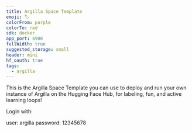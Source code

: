 ```yaml
---
title: Argilla Space Template
emoji: 🏷️
colorFrom: purple
colorTo: red
sdk: docker
app_port: 6900
fullWidth: true
suggested_storage: small
header: mini
hf_oauth: true
tags:
  - argilla
---
```


This is the Argilla Space Template you can use to deploy and run your own instance of Argilla on the Hugging Face Hub, for labeling, fun, and active learning loops!

Login with:

user: argilla
password: 12345678